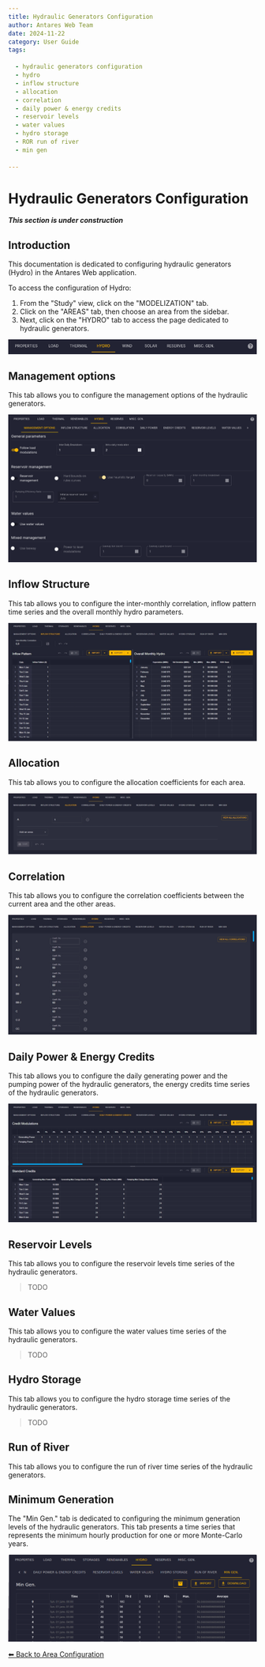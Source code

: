 ```yaml
---
title: Hydraulic Generators Configuration
author: Antares Web Team
date: 2024-11-22
category: User Guide
tags:

  - hydraulic generators configuration
  - hydro
  - inflow structure
  - allocation
  - correlation
  - daily power & energy credits
  - reservoir levels
  - water values
  - hydro storage
  - ROR run of river
  - min gen

---
```

# Hydraulic Generators Configuration
**_This section is under construction_**

## Introduction

This documentation is dedicated to configuring hydraulic generators (Hydro) in the Antares Web application.

To access the configuration of Hydro:

1. From the "Study" view, click on the "MODELIZATION" tab.
2. Click on the "AREAS" tab, then choose an area from the sidebar.
3. Next, click on the "HYDRO" tab to access the page dedicated to hydraulic generators.

![05-hydro.tab.png](../../../assets/media/user-guide/study/areas/05-hydro.tab.png)

## Management options

This tab allows you to configure the management options of the hydraulic generators.

![05-hydro.management-options.form.png](../../../assets/media/user-guide/study/areas/05-hydro.management-options.form.png)

## Inflow Structure

This tab allows you to configure the inter-monthly correlation, inflow pattern time series and the overall monthly hydro parameters.

![05-hydro-inflowstructure.png](../../../assets/media/user-guide/study/areas/05-hydro-inflowstructure.png)

## Allocation

This tab allows you to configure the allocation coefficients for each area.

![05-hydro-allocation.png](../../../assets/media/user-guide/study/areas/05-hydro-allocation.png)

## Correlation

This tab allows you to configure the correlation coefficients between the current area and the other areas.

![05-hydro-correlation.png](../../../assets/media/user-guide/study/areas/05-hydro-correlation.png)

## Daily Power & Energy Credits

This tab allows you to configure the daily generating power and the pumping power of the hydraulic generators, the energy credits time series of the hydraulic generators.

![05-hydro-dailypower-energycredits.png](../../../assets/media/user-guide/study/areas/05-hydro-dailypower-energycredits.png)

## Reservoir Levels

This tab allows you to configure the reservoir levels time series of the hydraulic generators.

> TODO

## Water Values

This tab allows you to configure the water values time series of the hydraulic generators.

> TODO

## Hydro Storage

This tab allows you to configure the hydro storage time series of the hydraulic generators.

> TODO

## Run of River

This tab allows you to configure the run of river time series of the hydraulic generators.

## Minimum Generation

The "Min Gen." tab is dedicated to configuring the minimum generation levels of the hydraulic generators. This tab presents a time series that represents the minimum hourly production for one or more Monte-Carlo years.

![05-hydro.min-generation.series.png](../../../assets/media/user-guide/study/areas/05-hydro.min-generation.series.png)

[⬅ Back to Area Configuration](../02-areas.md)